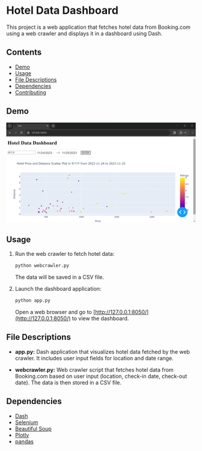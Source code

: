 # Hotel Data Dashboard

This project is a web application that fetches hotel data from Booking.com using a web crawler and displays it in a dashboard using Dash.

## Contents

- [Demo](#demo)
- [Usage](#usage)
- [File Descriptions](#file-descriptions)
- [Dependencies](#dependencies)
- [Contributing](#contributing)

## Demo

![Demo](demo.png)

## Usage

1. Run the web crawler to fetch hotel data:

    ```bash
    python webcrawler.py
    ```

   The data will be saved in a CSV file.

2. Launch the dashboard application:

    ```bash
    python app.py
    ```

   Open a web browser and go to [http://127.0.0.1:8050/](http://127.0.0.1:8050/) to view the dashboard.

## File Descriptions

- **app.py:** Dash application that visualizes hotel data fetched by the web crawler. It includes user input fields for location and date range.

- **webcrawler.py:** Web crawler script that fetches hotel data from Booking.com based on user input (location, check-in date, check-out date). The data is then stored in a CSV file.

## Dependencies

- [Dash](https://dash.plotly.com/)
- [Selenium](https://www.selenium.dev/)
- [Beautiful Soup](https://www.crummy.com/software/BeautifulSoup/)
- [Plotly](https://plotly.com/)
- [pandas](https://pandas.pydata.org/)

